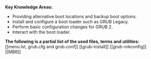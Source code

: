 **Key Knowledge Areas:**

- Providing alternative boot locations and backup boot options.
- Install and configure a boot loader such as GRUB Legacy.
- Perform basic configuration changes for GRUB 2.
- Interact with the boot loader.

**The following is a partial list of the used files, terms and utilities:**
[[menu.lst, grub.cfg and grub.conf]]
[[grub-install]]
[[grub-mkconfig]]
[[MBR]]
